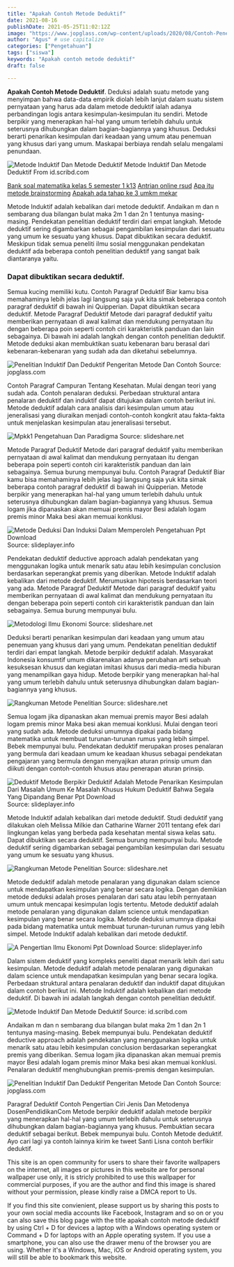 ```yaml
---
title: "Apakah Contoh Metode Deduktif"
date: 2021-08-16
publishDate: 2021-05-25T11:02:12Z
image: "https://www.jopglass.com/wp-content/uploads/2020/08/Contoh-Penelitian-Deduktif-1024x576.jpg"
author: "Agus" # use capitalize
categories: ["Pengetahuan"]
tags: ["siswa"]
keywords: "Apakah contoh metode deduktif"
draft: false

---
```

<script type='text/javascript' src='//pl15944992.alternativecpmgate.com/6c/6f/d6/6c6fd630211742b4db132bd23b46b946.js'></script>
<script type='text/javascript' src='//pl15944975.alternativecpmgate.com/86/71/9a/86719ae0c65e9b2f7eb2905a08638c06.js'></script>
**Apakah Contoh Metode Deduktif**. Deduksi adalah suatu metode yang menyimpan bahwa data-data empirik diolah lebih lanjut dalam suatu sistem pernyataan yang harus ada dalam metode deduktif ialah adanya perbandingan logis antara kesimpulan-kesimpulan itu sendiri. Metode berpikir yang menerapkan hal-hal yang umum terlebih dahulu untuk seterusnya dihubungkan dalam bagian-bagiannya yang khusus. Deduksi berarti penarikan kesimpulan dari keadaan yang umum atau penemuan yang khusus dari yang umum. Maskapai berbiaya rendah selalu mengalami penundaan.

![Metode Induktif Dan Metode Deduktif](https://imgv2-2-f.scribdassets.com/img/document/238398377/original/d29bfc21e0/1623721641?v=1 "Metode Induktif Dan Metode Deduktif")
Metode Induktif Dan Metode Deduktif From id.scribd.com

[Bank soal matematika kelas 5 semester 1 k13](/bank-soal-matematika-kelas-5-semester-1-k13/)
[Antrian online rsud](/antrian-online-rsud/)
[Apa itu metode brainstorming](/apa-itu-metode-brainstorming/)
[Apakah ada tahap ke 3 umkm mekar](/apakah-ada-tahap-ke-3-umkm-mekar/)

Metode Induktif adalah kebalikan dari metode deduktif. Andaikan m dan n sembarang dua bilangan bulat maka 2m 1 dan 2n 1 tentunya masing-masing. Pendekatan penelitian deduktif terdiri dari empat langkah. Metode deduktif sering digambarkan sebagai pengambilan kesimpulan dari sesuatu yang umum ke sesuatu yang khusus. Dapat dibuktikan secara deduktif. Meskipun tidak semua peneliti ilmu sosial menggunakan pendekatan deduktif ada beberapa contoh penelitian deduktif yang sangat baik diantaranya yaitu.

### Dapat dibuktikan secara deduktif.

Semua kucing memiliki kutu. Contoh Paragraf Deduktif Biar kamu bisa memahaminya lebih jelas lagi langsung saja yuk kita simak beberapa contoh paragraf deduktif di bawah ini Quipperian. Dapat dibuktikan secara deduktif. Metode Paragraf Deduktif Metode dari paragraf deduktif yaitu memberikan pernyataan di awal kalimat dan mendukung pernyataan itu dengan beberapa poin seperti contoh ciri karakteristik panduan dan lain sebagainya. Di bawah ini adalah langkah dengan contoh penelitian deduktif. Metode deduksi akan membuktikan suatu kebenaran baru berasal dari kebenaran-kebenaran yang sudah ada dan diketahui sebelumnya.


![Penelitian Induktif Dan Deduktif Pengeritan Metode Dan Contoh](https://www.jopglass.com/wp-content/uploads/2020/08/Penelitian-Induktif-dan-Deduktif.jpg "Penelitian Induktif Dan Deduktif Pengeritan Metode Dan Contoh")
Source: jopglass.com

Contoh Paragraf Campuran Tentang Kesehatan. Mulai dengan teori yang sudah ada. Contoh penalaran deduksi. Perbedaan struktural antara penalaran deduktif dan induktif dapat ditujukan dalam contoh berikut ini. Metode deduktif adalah cara analisis dari kesimpulan umum atau jeneralisasi yang diuraikan menjadi contoh-contoh kongkrit atau fakta-fakta untuk menjelaskan kesimpulan atau jeneralisasi tersebut.

![Mpkk1 Pengetahuan Dan Paradigma](https://image.slidesharecdn.com/mpkk1pengetahuandanparadigma-120724182934-phpapp01/95/mpkk1-pengetahuan-dan-paradigma-17-728.jpg?cb=1343154748 "Mpkk1 Pengetahuan Dan Paradigma")
Source: slideshare.net

Metode Paragraf Deduktif Metode dari paragraf deduktif yaitu memberikan pernyataan di awal kalimat dan mendukung pernyataan itu dengan beberapa poin seperti contoh ciri karakteristik panduan dan lain sebagainya. Semua burung mempunyai bulu. Contoh Paragraf Deduktif Biar kamu bisa memahaminya lebih jelas lagi langsung saja yuk kita simak beberapa contoh paragraf deduktif di bawah ini Quipperian. Metode berpikir yang menerapkan hal-hal yang umum terlebih dahulu untuk seterusnya dihubungkan dalam bagian-bagiannya yang khusus. Semua logam jika dipanaskan akan memuai premis mayor Besi adalah logam premis minor Maka besi akan memuai konklusi.

![Metode Deduksi Dan Induksi Dalam Memperoleh Pengetahuan Ppt Download](https://slideplayer.info/3223614/11/images/slide_1.jpg "Metode Deduksi Dan Induksi Dalam Memperoleh Pengetahuan Ppt Download")
Source: slideplayer.info

Pendekatan deduktif deductive approach adalah pendekatan yang menggunakan logika untuk menarik satu atau lebih kesimpulan conclusion berdasarkan seperangkat premis yang diberikan. Metode Induktif adalah kebalikan dari metode deduktif. Merumuskan hipotesis berdasarkan teori yang ada. Metode Paragraf Deduktif Metode dari paragraf deduktif yaitu memberikan pernyataan di awal kalimat dan mendukung pernyataan itu dengan beberapa poin seperti contoh ciri karakteristik panduan dan lain sebagainya. Semua burung mempunyai bulu.

![Metodologi Ilmu Ekonomi](https://image.slidesharecdn.com/metodologiilmuekonomi-150303013226-conversion-gate01/95/metodologi-ilmu-ekonomi-5-638.jpg?cb=1425367978 "Metodologi Ilmu Ekonomi")
Source: slideshare.net

Deduksi berarti penarikan kesimpulan dari keadaan yang umum atau penemuan yang khusus dari yang umum. Pendekatan penelitian deduktif terdiri dari empat langkah. Metode berpikir deduktif adalah. Masyarakat Indonesia konsumtif umum dikarenakan adanya perubahan arti sebuah kesuksesan khusus dan kegiatan imitasi khusus dari media-media hiburan yang menampilkan gaya hidup. Metode berpikir yang menerapkan hal-hal yang umum terlebih dahulu untuk seterusnya dihubungkan dalam bagian-bagiannya yang khusus.

![Rangkuman Metode Penelitian](https://image.slidesharecdn.com/jawabannnnnrangkuman-140512132412-phpapp02/95/rangkuman-metode-penelitian-5-638.jpg?cb=1399901090 "Rangkuman Metode Penelitian")
Source: slideshare.net

Semua logam jika dipanaskan akan memuai premis mayor Besi adalah logam premis minor Maka besi akan memuai konklusi. Mulai dengan teori yang sudah ada. Metode deduksi umumnya dipakai pada bidang matematika untuk membuat turunan-turunan rumus yang lebih simpel. Bebek mempunyai bulu. Pendekatan deduktif merupakan proses penalaran yang bermula dari keadaan umum ke keadaan khusus sebagai pendekatan pengajaran yang bermula dengan menyajikan aturan prinsip umum dan diikuti dengan contoh-contoh khusus atau penerapan aturan prinsip.

![Deduktif Metode Berpikir Deduktif Adalah Metode Penarikan Kesimpulan Dari Masalah Umum Ke Masalah Khusus Hukum Deduktif Bahwa Segala Yang Dipandang Benar Ppt Download](https://slideplayer.info/12741090/77/images/slide_1.jpg "Deduktif Metode Berpikir Deduktif Adalah Metode Penarikan Kesimpulan Dari Masalah Umum Ke Masalah Khusus Hukum Deduktif Bahwa Segala Yang Dipandang Benar Ppt Download")
Source: slideplayer.info

Metode Induktif adalah kebalikan dari metode deduktif. Studi deduktif yang dilakukan oleh Melissa Milkie dan Catharine Warner 2011 tentang efek dari lingkungan kelas yang berbeda pada kesehatan mental siswa kelas satu. Dapat dibuktikan secara deduktif. Semua burung mempunyai bulu. Metode deduktif sering digambarkan sebagai pengambilan kesimpulan dari sesuatu yang umum ke sesuatu yang khusus.

![Rangkuman Metode Penelitian](https://image.slidesharecdn.com/jawabannnnnrangkuman-140512132412-phpapp02/95/rangkuman-metode-penelitian-2-638.jpg?cb=1399901090 "Rangkuman Metode Penelitian")
Source: slideshare.net

Metode deduktif adalah metode penalaran yang digunakan dalam science untuk mendapatkan kesimpulan yang benar secara logika. Dengan demikian metode deduksi adalah proses penalaran dari satu atau lebih pernyataan umum untuk mencapai kesimpulan logis tertentu. Metode deduktif adalah metode penalaran yang digunakan dalam science untuk mendapatkan kesimpulan yang benar secara logika. Metode deduksi umumnya dipakai pada bidang matematika untuk membuat turunan-turunan rumus yang lebih simpel. Metode Induktif adalah kebalikan dari metode deduktif.

![A Pengertian Ilmu Ekonomi Ppt Download](https://slideplayer.info/slide/12852429/78/images/8/3.+Metode+Deduktif+dan+Induktif.jpg "A Pengertian Ilmu Ekonomi Ppt Download")
Source: slideplayer.info

Dalam sistem deduktif yang kompleks peneliti dapat menarik lebih dari satu kesimpulan. Metode deduktif adalah metode penalaran yang digunakan dalam science untuk mendapatkan kesimpulan yang benar secara logika. Perbedaan struktural antara penalaran deduktif dan induktif dapat ditujukan dalam contoh berikut ini. Metode Induktif adalah kebalikan dari metode deduktif. Di bawah ini adalah langkah dengan contoh penelitian deduktif.

![Metode Induktif Dan Metode Deduktif](https://imgv2-2-f.scribdassets.com/img/document/238398377/original/d29bfc21e0/1623721641?v=1 "Metode Induktif Dan Metode Deduktif")
Source: id.scribd.com

Andaikan m dan n sembarang dua bilangan bulat maka 2m 1 dan 2n 1 tentunya masing-masing. Bebek mempunyai bulu. Pendekatan deduktif deductive approach adalah pendekatan yang menggunakan logika untuk menarik satu atau lebih kesimpulan conclusion berdasarkan seperangkat premis yang diberikan. Semua logam jika dipanaskan akan memuai premis mayor Besi adalah logam premis minor Maka besi akan memuai konklusi. Penalaran deduktif menghubungkan premis-premis dengan kesimpulan.

![Penelitian Induktif Dan Deduktif Pengeritan Metode Dan Contoh](https://www.jopglass.com/wp-content/uploads/2020/08/Contoh-Penelitian-Deduktif-1024x576.jpg "Penelitian Induktif Dan Deduktif Pengeritan Metode Dan Contoh")
Source: jopglass.com

Paragraf Deduktif Contoh Pengertian Ciri Jenis Dan Metodenya DosenPendidikanCom Metode berpikir deduktif adalah metode berpikir yang menerapkan hal-hal yang umum terlebih dahulu untuk seterusnya dihubungkan dalam bagian-bagiannya yang khusus. Pembuktian secara deduktif sebagai berikut. Bebek mempunyai bulu. Contoh Metode deduktif. Ayo cari lagi ya contoh lainnya kirim ke tweet Santi Lisna contoh berfikir deduktif.

This site is an open community for users to share their favorite wallpapers on the internet, all images or pictures in this website are for personal wallpaper use only, it is stricly prohibited to use this wallpaper for commercial purposes, if you are the author and find this image is shared without your permission, please kindly raise a DMCA report to Us.

If you find this site convienient, please support us by sharing this posts to your own social media accounts like Facebook, Instagram and so on or you can also save this blog page with the title apakah contoh metode deduktif by using Ctrl + D for devices a laptop with a Windows operating system or Command + D for laptops with an Apple operating system. If you use a smartphone, you can also use the drawer menu of the browser you are using. Whether it's a Windows, Mac, iOS or Android operating system, you will still be able to bookmark this website.
